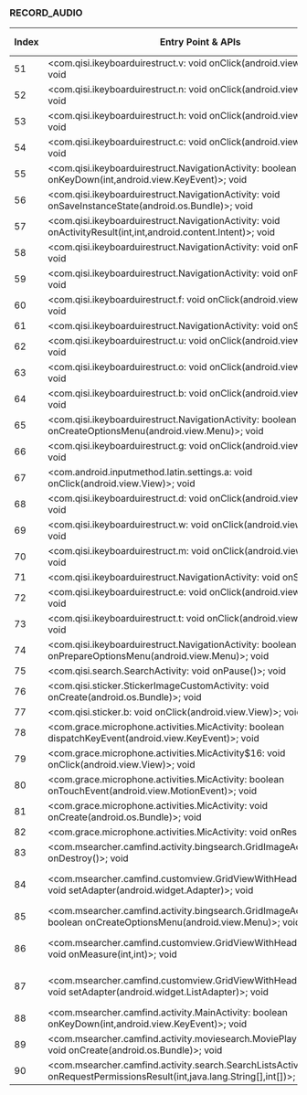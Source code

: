 ### RECORD_AUDIO
| Index | Entry Point & APIs | Screen shot | Resource id | Label |
| ------------- | ------------- | ------------- |-------------|-------------|
| 51 | <com.qisi.ikeyboarduirestruct.v: void onClick(android.view.View)>; void <init> | ![](F:\COSMOS\output\py\Play_win8\Tools\com.emoji.coolkeyboard\com.qisi.ikeyboarduirestruct.NavigationActivity.png) |  |  |
| 52 | <com.qisi.ikeyboarduirestruct.n: void onClick(android.view.View)>; void <init> | ![](F:\COSMOS\output\py\Play_win8\Tools\com.emoji.coolkeyboard\com.qisi.ikeyboarduirestruct.NavigationActivity.png) |  |  |
| 53 | <com.qisi.ikeyboarduirestruct.h: void onClick(android.view.View)>; void <init> | ![](F:\COSMOS\output\py\Play_win8\Tools\com.emoji.coolkeyboard\com.qisi.ikeyboarduirestruct.NavigationActivity.png) |  |  |
| 54 | <com.qisi.ikeyboarduirestruct.c: void onClick(android.view.View)>; void <init> | ![](F:\COSMOS\output\py\Play_win8\Tools\com.emoji.coolkeyboard\com.qisi.ikeyboarduirestruct.NavigationActivity.png) |  |  |
| 55 | <com.qisi.ikeyboarduirestruct.NavigationActivity: boolean onKeyDown(int,android.view.KeyEvent)>; void <init> | ![](F:\COSMOS\output\py\Play_win8\Tools\com.emoji.coolkeyboard\com.qisi.ikeyboarduirestruct.NavigationActivity.png) |  |  |
| 56 | <com.qisi.ikeyboarduirestruct.NavigationActivity: void onSaveInstanceState(android.os.Bundle)>; void <init> | ![](F:\COSMOS\output\py\Play_win8\Tools\com.emoji.coolkeyboard\com.qisi.ikeyboarduirestruct.NavigationActivity.png) |  |  |
| 57 | <com.qisi.ikeyboarduirestruct.NavigationActivity: void onActivityResult(int,int,android.content.Intent)>; void <init> | ![](F:\COSMOS\output\py\Play_win8\Tools\com.emoji.coolkeyboard\com.qisi.ikeyboarduirestruct.NavigationActivity.png) |  |  |
| 58 | <com.qisi.ikeyboarduirestruct.NavigationActivity: void onResume()>; void <init> | ![](F:\COSMOS\output\py\Play_win8\Tools\com.emoji.coolkeyboard\com.qisi.ikeyboarduirestruct.NavigationActivity.png) |  |  |
| 59 | <com.qisi.ikeyboarduirestruct.NavigationActivity: void onPause()>; void <init> | ![](F:\COSMOS\output\py\Play_win8\Tools\com.emoji.coolkeyboard\com.qisi.ikeyboarduirestruct.NavigationActivity.png) |  |  |
| 60 | <com.qisi.ikeyboarduirestruct.f: void onClick(android.view.View)>; void <init> | ![](F:\COSMOS\output\py\Play_win8\Tools\com.emoji.coolkeyboard\com.qisi.ikeyboarduirestruct.NavigationActivity.png) |  |  |
| 61 | <com.qisi.ikeyboarduirestruct.NavigationActivity: void onStop()>; void <init> | ![](F:\COSMOS\output\py\Play_win8\Tools\com.emoji.coolkeyboard\com.qisi.ikeyboarduirestruct.NavigationActivity.png) |  |  |
| 62 | <com.qisi.ikeyboarduirestruct.u: void onClick(android.view.View)>; void <init> | ![](F:\COSMOS\output\py\Play_win8\Tools\com.emoji.coolkeyboard\com.qisi.ikeyboarduirestruct.NavigationActivity.png) |  |  |
| 63 | <com.qisi.ikeyboarduirestruct.o: void onClick(android.view.View)>; void <init> | ![](F:\COSMOS\output\py\Play_win8\Tools\com.emoji.coolkeyboard\com.qisi.ikeyboarduirestruct.NavigationActivity.png) |  |  |
| 64 | <com.qisi.ikeyboarduirestruct.b: void onClick(android.view.View)>; void <init> | ![](F:\COSMOS\output\py\Play_win8\Tools\com.emoji.coolkeyboard\com.qisi.ikeyboarduirestruct.NavigationActivity.png) |  |  |
| 65 | <com.qisi.ikeyboarduirestruct.NavigationActivity: boolean onCreateOptionsMenu(android.view.Menu)>; void <init> | ![](F:\COSMOS\output\py\Play_win8\Tools\com.emoji.coolkeyboard\com.qisi.ikeyboarduirestruct.NavigationActivity.png) |  |  |
| 66 | <com.qisi.ikeyboarduirestruct.g: void onClick(android.view.View)>; void <init> | ![](F:\COSMOS\output\py\Play_win8\Tools\com.emoji.coolkeyboard\com.qisi.ikeyboarduirestruct.NavigationActivity.png) |  | F|
| 67 | <com.android.inputmethod.latin.settings.a: void onClick(android.view.View)>; void <init> | ![](F:\COSMOS\output\py\Play_win8\Tools\com.emoji.coolkeyboard\com.qisi.ikeyboarduirestruct.NavigationActivity.png) |  |  |
| 68 | <com.qisi.ikeyboarduirestruct.d: void onClick(android.view.View)>; void <init> | ![](F:\COSMOS\output\py\Play_win8\Tools\com.emoji.coolkeyboard\com.qisi.ikeyboarduirestruct.NavigationActivity.png) |  | |
| 69 | <com.qisi.ikeyboarduirestruct.w: void onClick(android.view.View)>; void <init> | ![](F:\COSMOS\output\py\Play_win8\Tools\com.emoji.coolkeyboard\com.qisi.ikeyboarduirestruct.NavigationActivity.png) |  |  |
| 70 | <com.qisi.ikeyboarduirestruct.m: void onClick(android.view.View)>; void <init> | ![](F:\COSMOS\output\py\Play_win8\Tools\com.emoji.coolkeyboard\com.qisi.ikeyboarduirestruct.NavigationActivity.png) |  |  |
| 71 | <com.qisi.ikeyboarduirestruct.NavigationActivity: void onStart()>; void <init> | ![](F:\COSMOS\output\py\Play_win8\Tools\com.emoji.coolkeyboard\com.qisi.ikeyboarduirestruct.NavigationActivity.png) |  |  |
| 72 | <com.qisi.ikeyboarduirestruct.e: void onClick(android.view.View)>; void <init> | ![](F:\COSMOS\output\py\Play_win8\Tools\com.emoji.coolkeyboard\com.qisi.ikeyboarduirestruct.NavigationActivity.png) |  |  |
| 73 | <com.qisi.ikeyboarduirestruct.t: void onClick(android.view.View)>; void <init> | ![](F:\COSMOS\output\py\Play_win8\Tools\com.emoji.coolkeyboard\com.qisi.ikeyboarduirestruct.NavigationActivity.png) |  |  |
| 74 | <com.qisi.ikeyboarduirestruct.NavigationActivity: boolean onPrepareOptionsMenu(android.view.Menu)>; void <init> | ![](F:\COSMOS\output\py\Play_win8\Tools\com.emoji.coolkeyboard\com.qisi.ikeyboarduirestruct.NavigationActivity.png) |  |  |
| 75 | <com.qisi.search.SearchActivity: void onPause()>; void <init> | ![](F:\COSMOS\output\py\Play_win8\Tools\com.emoji.coolkeyboard\com.qisi.search.SearchActivity.png) |  | D |
| 76 | <com.qisi.sticker.StickerImageCustomActivity: void onCreate(android.os.Bundle)>; void <init> | ![](F:\COSMOS\output\py\Play_win8\Tools\com.emoji.coolkeyboard\com.qisi.sticker.StickerImageCustomActivity.png) |  |  |
| 77 | <com.qisi.sticker.b: void onClick(android.view.View)>; void <init> | ![](F:\COSMOS\output\py\Play_win8\Tools\com.emoji.coolkeyboard\com.qisi.sticker.StickerImageCustomActivity.png) |  | F |
| 78 | <com.grace.microphone.activities.MicActivity: boolean dispatchKeyEvent(android.view.KeyEvent)>; void <init> | ![](F:\COSMOS\output\py\Play_win8\Tools\com.grace.microphone\com.grace.microphone.activities.MicActivity.png) |  | T |
| 79 | <com.grace.microphone.activities.MicActivity$16: void onClick(android.view.View)>; void <init> | ![](F:\COSMOS\output\py\Play_win8\Tools\com.grace.microphone\com.grace.microphone.activities.MicActivity.png) |  | T |
| 80 | <com.grace.microphone.activities.MicActivity: boolean onTouchEvent(android.view.MotionEvent)>; void <init> | ![](F:\COSMOS\output\py\Play_win8\Tools\com.grace.microphone\com.grace.microphone.activities.MicActivity.png) |  | T |
| 81 | <com.grace.microphone.activities.MicActivity: void onCreate(android.os.Bundle)>; void <init> | ![](F:\COSMOS\output\py\Play_win8\Tools\com.grace.microphone\com.grace.microphone.activities.MicActivity.png) |  | D |
| 82 | <com.grace.microphone.activities.MicActivity: void onResume()>; void <init> | ![](F:\COSMOS\output\py\Play_win8\Tools\com.grace.microphone\com.grace.microphone.activities.MicActivity.png) |  |  D |
| 83 | <com.msearcher.camfind.activity.bingsearch.GridImageActivity: void onDestroy()>; void <init> | ![](F:\COSMOS\output\py\Play_win8\Tools\com.msearcher.camfind\com.msearcher.camfind.activity.bingsearch.GridImageActivity.png) |  |  |
| 84 | <com.msearcher.camfind.customview.GridViewWithHeaderAndFooter: void setAdapter(android.widget.Adapter)>; void <init> | ![](F:\COSMOS\output\py\Play_win8\Tools\com.msearcher.camfind\com.msearcher.camfind.activity.bingsearch.GridImageActivity.png) | {'2131689609': <sensitive_component.SensitiveComponent.SensitiveView object at 0x000001AB4A09D4E0>} | F |
| 85 | <com.msearcher.camfind.activity.bingsearch.GridImageActivity: boolean onCreateOptionsMenu(android.view.Menu)>; void <init> | ![](F:\COSMOS\output\py\Play_win8\Tools\com.msearcher.camfind\com.msearcher.camfind.activity.bingsearch.GridImageActivity.png) |  |  |
| 86 | <com.msearcher.camfind.customview.GridViewWithHeaderAndFooter: void onMeasure(int,int)>; void <init> | ![](F:\COSMOS\output\py\Play_win8\Tools\com.msearcher.camfind\com.msearcher.camfind.activity.bingsearch.GridImageActivity.png) | {'2131689609': <sensitive_component.SensitiveComponent.SensitiveView object at 0x000001AB4A09DDD8>} |  F|
| 87 | <com.msearcher.camfind.customview.GridViewWithHeaderAndFooter: void setAdapter(android.widget.ListAdapter)>; void <init> | ![](F:\COSMOS\output\py\Play_win8\Tools\com.msearcher.camfind\com.msearcher.camfind.activity.bingsearch.GridImageActivity.png) | {'2131689609': <sensitive_component.SensitiveComponent.SensitiveView object at 0x000001AB4A09DE48>} | F |
| 88 | <com.msearcher.camfind.activity.MainActivity: boolean onKeyDown(int,android.view.KeyEvent)>; void <init> | ![](F:\COSMOS\output\py\Play_win8\Tools\com.msearcher.camfind\com.msearcher.camfind.activity.MainActivity.png) |  | F |
| 89 | <com.msearcher.camfind.activity.moviesearch.MoviePlayingActivity: void onCreate(android.os.Bundle)>; void <init> | ![](F:\COSMOS\output\py\Play_win8\Tools\com.msearcher.camfind\com.msearcher.camfind.activity.moviesearch.MoviePlayingActivity.png) |  | F |
| 90 | <com.msearcher.camfind.activity.search.SearchListsActivity: void onRequestPermissionsResult(int,java.lang.String[],int[])>; void <init> | ![](F:\COSMOS\output\py\Play_win8\Tools\com.msearcher.camfind\com.msearcher.camfind.activity.search.SearchListsActivity.png) |  | D |
